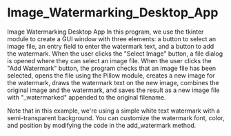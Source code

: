 # Image_Watermarking_Desktop_App
 Image Watermarking Desktop App
In this program, we use the tkinter module to create a GUI window with three elements: a button to select an image file, an entry field to enter the watermark text, and a button to add the watermark. When the user clicks the "Select Image" button, a file dialog is opened where they can select an image file. When the user clicks the "Add Watermark" button, the program checks that an image file has been selected, opens the file using the Pillow module, creates a new image for the watermark, draws the watermark text on the new image, combines the original image and the watermark, and saves the result as a new image file with "_watermarked" appended to the original filename.

Note that in this example, we're using a simple white text watermark with a semi-transparent background. You can customize the watermark font, color, and position by modifying the code in the add_watermark method.